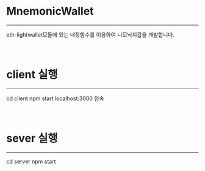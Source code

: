 # MnemonicWallet

---

eth-lightwallet모듈에 있는 내장함수를 이용하여 니모닉지갑을 개발합니다.
<br/>
<br/>
<br/>

# client 실행

---

cd client
npm start
localhost:3000 접속
<br/>
<br/>
<br/>

# sever 실행

---

cd server
npm start
<br/>
<br/>
<br/>
